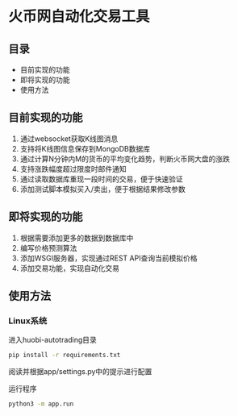 # 火币网自动化交易工具

## 目录

* 目前实现的功能
* 即将实现的功能
* 使用方法

## 目前实现的功能

1. 通过websocket获取K线图消息
1. 支持将K线图信息保存到MongoDB数据库
1. 通过计算N分钟内M的货币的平均变化趋势，判断火币网大盘的涨跌
1. 支持涨跌幅度超过限度时邮件通知
1. 通过读取数据库重现一段时间的交易，便于快速验证
1. 添加测试脚本模拟买入/卖出，便于根据结果修改参数

## 即将实现的功能

1. 根据需要添加更多的数据到数据库中
1. 编写价格预测算法
1. 添加WSGI服务器，实现通过REST API查询当前模拟价格
1. 添加交易功能，实现自动化交易

## 使用方法

### Linux系统

进入huobi-autotrading目录

```bash
pip install -r requirements.txt
```

阅读并根据app/settings.py中的提示进行配置

运行程序

```bash
python3 -m app.run
```
